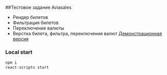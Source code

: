 ##Тестовое задание Aviasales

* Рендер билетов
* Фильтрация билетов
* Переключение валюты
* Верстка билета, фильтра, переключения валют 
[Демонстрационная версия](http://aviasales.herokuapp.com/)
### Local start

```bash
npm i 
react-scripts start
```

